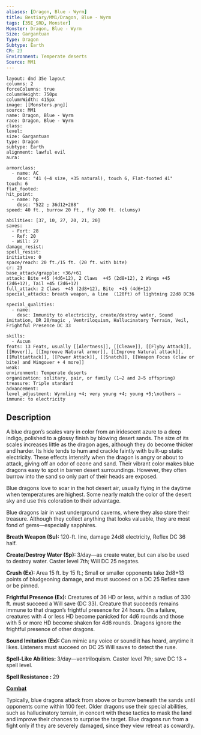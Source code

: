 ```yaml
---
aliases: [Dragon, Blue - Wyrm]
title: Bestiary/MM1/Dragon, Blue - Wyrm
tags: [35E_SRD, Monster]
Monster: Dragon, Blue - Wyrm
Size: Gargantuan
Type: Dragon
Subtype: Earth
CR: 23
Environnent: Temperate deserts
Source: MM1
---
```


```statblock
layout: dnd 35e layout
columns: 2
forceColumns: true
columnHeight: 750px
columnWidth: 415px
image: [[Monsters.png]]
source: MM1
name: Dragon, Blue - Wyrm
race: Dragon, Blue - Wyrm
class: 
level: 
size: Gargantuan
type: Dragon
subtype: Earth
alignment: lawful evil
aura: 

armorclass:
  - name: AC
    desc: "41 (–4 size, +35 natural), touch 6, Flat-footed 41"
touch: 6
flat_footed: 
hit_point:
  - name: hp
    desc: "522 ; 36d12+288"
speed: 40 ft., burrow 20 ft., fly 200 ft. (clumsy)

abilities: [37, 10, 27, 20, 21, 20]
saves:
  - Fort: 28
  - Ref: 20
  - Will: 27
damage_resist: 
spell_resist: 
initiative: 0
space/reach: 20 ft./15 ft. (20 ft. with bite)
cr: 23
base_attack/grapple: +36/+61
attack: Bite +45 (4d6+12), 2 Claws  +45 (2d8+12), 2 Wings +45 (2d6+12), Tail +45 (2d6+12)
full_attack: 2 Claws  +45 (2d8+12), Bite  +45 (4d6+12)
special_attacks: breath weapon, a line  (120ft) of lightning 22d8 DC36

special_qualities:
  - name: 
    desc: Immunity to electricity, create/destroy water, Sound imitation, DR 20/magic , Ventriloquism, Hallucinatory Terrain, Veil, Frightful Presence DC 33

skills:
  - Aucun
feats: 13 Feats, usually [[Alertness]], [[Cleave]], [[Flyby Attack]], [[Hover]], [[Improuve Natural armor]], [[Improve Natural attack]], [[Multiattack]], [[Power Attack]], [[Snatch]], [[Weapon Focus (claw or bite) and Wingover + 4 more]]
weak: 
environment: Temperate deserts
organization: solitary, pair, or family (1–2 and 2–5 offspring)
treasure: Triple standard
advancement: 
level_adjustment: Wyrmling +4; very young +4; young +5;\nothers —
immune: to electricity
```

## Description

<p>A blue dragon’s scales vary in color from an iridescent azure to a deep indigo, polished to a glossy finish by blowing desert sands. The size of its scales increases little as the dragon ages, although they do become thicker and harder. Its hide tends to hum and crackle faintly with built-up static electricity. These effects intensify when the dragon is angry or about to attack, giving off an odor of ozone and sand. Their vibrant color makes blue dragons easy to spot in barren desert surroundings. However, they often burrow into the sand so only part of their heads are exposed.</p>
<p>Blue dragons love to soar in the hot desert air, usually flying in the daytime when temperatures are highest. Some nearly match the color of the desert sky and use this coloration to their advantage.</p>
<p>Blue dragons lair in vast underground caverns, where they also store their treasure. Although they collect anything that looks valuable, they are most fond of gems—especially sapphires.</p>
<p>
						<b>Breath Weapon (Su): </b>120-ft. line, damage 24d8 electricity, Reflex DC 36 half.</p>
<p>
						<b>Create/Destroy Water (Sp): </b>3/day—as create water, but can also be used to destroy water. Caster level 7th; Will DC 25 negates.</p>
<p>
						<b>Crush (Ex): </b>Area 15 ft. by 15 ft.; Small or smaller opponents take 2d8+13 points of bludgeoning damage, and must succeed on a DC 25 Reflex save or be pinned.</p>
<p>
						<b>Frightful Presence (Ex): </b>Creatures of 36 HD or less, within a radius of 330 ft. must succeed a Will save (DC 33). Creature that succeeds remains immune to that dragon’s frightful presence for 24 hours. On a failure, creatures with 4 or less HD become panicked for 4d6 rounds and those with 5 or more HD become shaken for 4d6 rounds. Dragons ignore the frightful presence of other dragons.</p>
<p>
						<b>Sound Imitation (Ex): </b>Can mimic any voice or sound it has heard, anytime it likes. Listeners must succeed on DC 25 Will saves to detect the ruse.</p>
<p>
						<b>Spell-Like Abilities: </b>3/day—ventriloquism. Caster level 7th; save DC 13 + spell level.</p>
<p>
						<b>Spell Resistance : </b>29</p>
<p>
						<b>
							<u>Combat</u>
						</b>
					</p>
<p>Typically, blue dragons attack from above or burrow beneath the sands until opponents come within 100 feet. Older dragons use their special abilities, such as hallucinatory terrain, in concert with these tactics to mask the land and improve their chances to surprise the target. Blue dragons run from a fight only if they are severely damaged, since they view retreat as cowardly.</p>